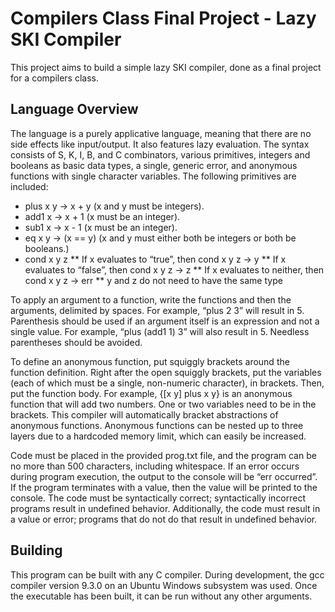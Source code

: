 # Compilers Class Final Project - Lazy SKI Compiler

This project aims to build a simple lazy SKI compiler, done as a final project for a compilers class.

## Language Overview
The language is a purely applicative language, meaning that there are no side effects like input/output. It also features lazy evaluation. The syntax consists of S, K, I, B, and C combinators, various primitives, integers and booleans as basic data types, a single, generic error, and anonymous functions with single character variables. The following primitives are included:
* plus x y → x + y (x and y must be integers).
* add1 x → x + 1 (x must be an integer).
* sub1 x → x - 1 (x must be an integer).
* eq x y → (x == y) (x and y must either both be integers or both be booleans.)
* cond x y z
** If x evaluates to “true”, then cond x y z → y
** If x evaluates to “false”, then cond x y z → z
** If x evaluates to neither, then cond x y z → err
** y and z do not need to have the same type

To apply an argument to a function, write the functions and then the arguments, delimited by spaces. For example, “plus 2 3” will result in 5. Parenthesis should be used if an argument itself is an expression and not a single value. For example, “plus (add1 1) 3” will also result in 5. Needless parentheses should be avoided. 

To define an anonymous function, put squiggly brackets around the function definition. Right after the open squiggly brackets, put the variables (each of which must be a single, non-numeric character), in brackets. Then, put the function body. For example, {[x y] plus x y} is an anonymous function that will add two numbers. One or two variables need to be in the brackets. This compiler will automatically bracket abstractions of anonymous functions. Anonymous functions can be nested up to three layers due to a hardcoded memory limit, which can easily be increased. 

Code must be placed in the provided prog.txt file, and the program can be no more than 500 characters, including whitespace.  If an error occurs during program execution, the output to the console will be “err occurred”. If the program terminates with a value, then the value will be printed to the console. The code must be syntactically correct; syntactically incorrect programs result in undefined behavior. Additionally, the code must result in a value or error; programs that do not do that result in undefined behavior.

## Building
This program can be built with any C compiler. During development, the gcc compiler version 9.3.0 on an Ubuntu Windows subsystem was used. Once the executable has been built, it can be run without any other arguments. 
